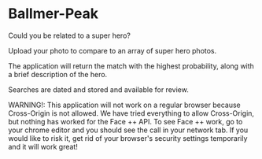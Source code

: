 # Ballmer-Peak
Could you be related to a super hero? 

Upload your photo to compare to an array of super hero photos.  

The application will return the match with the highest probability, along with a brief description of the hero.  

Searches are dated and stored and available for review.

WARNING!: This application will not work on a regular browser because Cross-Origin is not allowed.  We have tried everything to allow Cross-Origin, but nothing has worked for the Face ++ API. To see Face ++ work, go to your chrome editor and you should see the call in your network tab.
If you would like to risk it, get rid of your browser's security settings temporarily and it will work great! 
